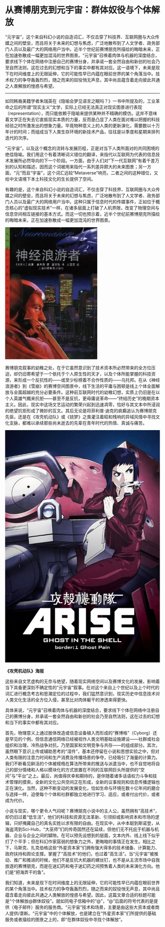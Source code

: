 # 从赛博朋克到元宇宙：群体奴役与个体解放


“元宇宙”，这个来自科幻小说的自造词汇，不仅击穿了科技界、互联网圈与大众传媒之间的壁垒，而且将关于未来的幻想与焦虑，广泛地散布到了人文学者、政务部门人员以及最广大的网络用户当中。近半个世纪前赛博朋克所描绘的晦暗未来，正在加速弥散成一幅更加混沌的世界图景。“元宇宙”召唤着肉体与机器的深度结合，要求线下个体在网络中注册自己的赛博分身，并承诺一套全然自由和新创的社会乃至自然法则，这在过去的幻想和当下的事实中都有其对应。这一语境下，未来是现下在时间维度上的无限延伸，它的可能性早已内蕴在眼前世界的某个角落当中。技术权力的争夺轰轰烈烈，随之而来的奴役悄无声息，其中尚且蕴含着走向彼此共通之人类解放的惶惑与希望。

---

如同韩裔美籍学者朱瑞英在《隐喻会梦见语言之眠吗？》一书中所提及的，工业革命之后的所谓“现实主义”文学，实际上已经无法真正对现实图景进行表现（representation），而只能依赖于隐喻来提供某种并不精确的模仿。这并不意味着文学正在失去它直抵现实本质的力量，反而是凸显了人类在面对难以把握的科技经验之时所激发出的想象力量。毕竟物种意义上的人类的更新演化，需要数以十万年计的时间；而组成当下人类生存环境的新技术产品，往往是以季度和星期来排列迭代的次序。

“元宇宙”，以及这个概念的流转与发展历程，正是对当下人类所面对的共同困境的绝佳隐喻。我们用这个有着清晰词义错位的翻译，来指代以互联网为代表的信息技术发展所必然导向的下一个阶段。一方面，由于人们对“下一代互联网”有着千差万别的认知和描述，因而这个词被用来指代一系列差异颇大的未来图景；另一方面，“元”而且“宇宙”，这个词汇远较“Metaverse”响亮，二者之间的这种错位，又给中文语境下本土科技文化的生长提供了空间。

有趣的是，这个来自科幻小说的自造词汇，不仅击穿了科技界、互联网圈与大众传媒之间的壁垒，而且将关于未来的幻想与焦虑，广泛地散布到了人文学者、政务部门人员以及最广大的网络用户当中。这种只属于信息时代的传媒事件，正如位于概念核心的“虚拟现实技术”一样，在诸多层面上打破了人机界限，改变了物理空间与信息空间相互链接的基本方式。而这一切也预示着，近半个世纪前赛博朋克所描绘的晦暗未来，正在加速弥散成一幅更加混沌的世界图景。

![641](641.png)

赛博朋克叙事的幼稚之处，在于它虽然意识到了技术资本所必然带来的全方位压迫，却仍旧寄希望于一个依托于个人原生性的天才，以及个体所能掌握的科技资源，来形成一个反抗性的——或至少标榜着不合作性质的——乌托邦。在从《神经浪游者》到《雪崩》的赛博空间图景中，线下生活的平庸与困顿是线上个体全面解放与全面超越的充分必要条件。这种前互联网时代的幼稚幻想，实质上仍旧是在以个人英雄气概来抗拒——甚至不是反抗，更毋庸说革命——“终结历史”的晚期资本主义。因此，现实中这场文艺运动的繁荣兴起到迅速凋零，恰好与其文本中所浸润的绝望抗拒形成了微妙的互文。其后无论是将菲利普·迪克的疯癫追认为赛博朋克先驱，还是在《攻壳机动队》或《铳梦》之类灌注着昭和残响的异域风情中寻找文化支脉，都难以承续那些尚未逝去的先辈在青年时代的热情、真诚与痛苦。

![1scysL2v5FkRE8oVyaAGemgN6oy](1scysL2v5FkRE8oVyaAGemgN6oy.jpg)

**《攻壳机动队》海报**

这些来自文艺虚构的无奈与绝望，随着现实网络空间以及赛博文化的发展，影响着当下具备更深刻不确定性的“元宇宙”叙事。在对这个来自上个世纪以及上个时代的词汇进行概念考古和思潮定位的过程中，我们猛然意识到，现实历史中信息技术对人类文化生活的全方位入侵，甚至比对肉体躯干的渗透来得更快。

具体来说，“元宇宙”召唤着肉体与机器的深度结合，要求线下个体在网络中注册自己的赛博分身，并承诺一套全然自由和新创的社会乃至自然法则，这在过去的幻想和当下的事实中都有其对应。

首先，物理意义上通过肢体改造或信息设备植入而形成的“赛博格”（Cyborg）还是罕见的个例，但信息通信网络已经被视作人类文明基础设施建设——社群或社会组织和治理，冷热战争对抗，乃至国家和文明竞争与共存——的组成部分。其次，虽然眼下意识上传或辅助思考的“湿件”，基本还停留在小说和思想实验之中，但对人类有限的注意力时间和生产消费及传播场景的争夺，已经吸引了海量的计算力。我们不断看见鲜活的个体被桎梏在算法所带来的推送与派遣当中，也不自觉地将自己的部分情绪和人格以模块化的方式放置在不同的互联网巨头所提供的“空间”与“平台”之上。最后，尚值得庆幸和期待的，是伴随着诸多话语权力斗争和技术管理的摸索，全新的文化公共空间正在形成，全新的议事规则和信息传播逻辑也正在演化。当然，这种不断变动的发展变化，恰如生命与环境在数十亿年间的磨合与选择一样，迫使每个个体和社群都独立地进行学习、适应，或者付出代价，或者成为代价。

小说与现实，哪个更令人气闷呢？赛博朋克小说中的主人公，虽然拥有“高技术”，却仍旧过着“低生活”，他们的科技和资源无法革新、引领抑或影响资本和市场的逻辑，只好掩藏自己的真名实姓以求有限的自由。在现实中，从中本聪到斯诺登，从海盗湾到Sci-Hub，“大巫师”们的传奇固然还在延续，但他们无不托庇于机器与机器、企业与企业之间的罅隙。在可以预先设想到的层面，文本内外、线上线下似乎打了个平手；但在科幻作家孱弱的想象力之外，更晦暗的事情正在发生。相比之下，马斯克、扎克伯格这些“外星资本家”们拥有强大得多的技术储备、计算能力、政府扶持和舆论支撑。掌握了“高技术”的他们，也过着“高生活”。当“元宇宙”被推动、推广和推进的时候，他们不是反抗大机器的螺丝钉，也不是从主流市场中自我放逐的赛博朋克，而是在迷幻药和电子迷幻药之间预售着人类的未来演化方向。他们是“把海弄干的鱼”。

我们知道，未来是现下在时间维度上的无限延伸，它的可能性早已内蕴在眼前世界的某个角落当中。技术权力的争夺轰轰烈烈，随之而来的奴役悄无声息，其中尚且蕴含着走向彼此共通之人类解放的惶惑与希望。因此，这篇文章合适的标题可能是“个体解放@群体奴役”。就如同电子信箱中的“@”，“@”后面的符号代表的是提供（电子邮件）服务的服务商。“元宇宙”技术和场景，主要是由这些大资本或者商人提供/垄断。“元宇宙”中的个体解放，也是建立在“外星资本家”们所提供的基础服务或者描绘的图景之上的，即“在群体奴役中寻找个体解放”。
